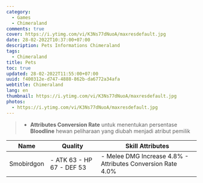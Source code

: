 ```yaml
---
category:
  - Games
  - Chimeraland
comments: true
cover: https://i.ytimg.com/vi/K3Ns77dNuoA/maxresdefault.jpg
date: 28-02-2022T10:37:00+07:00
description: Pets Informations Chimeraland
tags:
  - Chimeraland
title: Pets
toc: true
updated: 28-02-2022T11:55:00+07:00
uuid: f400312e-d747-4888-862b-da6772a34afa
webtitle: Chimeraland
lang: en
thumbnail: https://i.ytimg.com/vi/K3Ns77dNuoA/maxresdefault.jpg
photos:
  - https://i.ytimg.com/vi/K3Ns77dNuoA/maxresdefault.jpg
---
```


<blockquote>
  <ul>
    <li><b>Attributes Conversion Rate</b> untuk menentukan persentase <b>Bloodline</b> hewan peliharaan yang diubah
      menjadi
      atribut pemilik</li>
  </ul>
</blockquote>

<table>
  <thead>
    <tr>
      <th>Name</th>
      <th>Quality</th>
      <th>Skill Attributes</th>
    </tr>
  </thead>
  <tbody>
    <tr>
      <td>Smobirdgon</td>
      <td>
        - ATK 63
        - HP 67
        - DEF 53
      </td>
      <td>
        - Melee DMG Increase 4.8%
        - Attributes Conversion Rate 4.0%
      </td>
    </tr>
  </tbody>
</table>